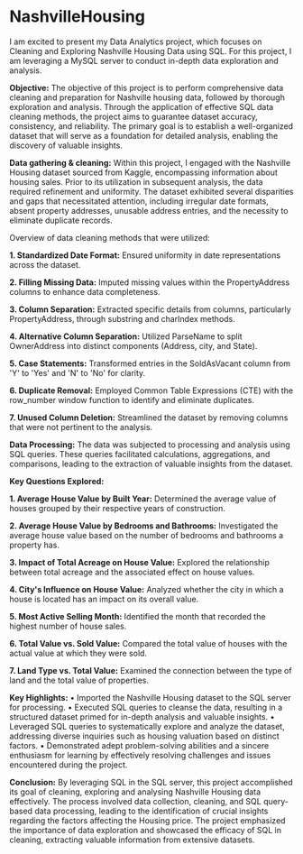# NashvilleHousing

I am excited to present my Data Analytics project, which focuses on Cleaning and Exploring Nashville Housing Data using SQL. For this project, I am leveraging a MySQL server to conduct in-depth data exploration and analysis.

**Objective:**
The objective of this project is to perform comprehensive data cleaning and preparation for Nashville housing data, followed by thorough exploration and analysis. Through the application of effective SQL data cleaning methods, the project aims to guarantee dataset accuracy, consistency, and reliability. The primary goal is to establish a well-organized dataset that will serve as a foundation for detailed analysis, enabling the discovery of valuable insights.

**Data gathering & cleaning:**
Within this project, I engaged with the Nashville Housing dataset sourced from Kaggle, encompassing information about housing sales. Prior to its utilization in subsequent analysis, the data required refinement and uniformity. The dataset exhibited several disparities and gaps that necessitated attention, including irregular date formats, absent property addresses, unusable address entries, and the necessity to eliminate duplicate records.

Overview of data cleaning methods that were utilized:

**1. Standardized Date Format:** Ensured uniformity in date representations across the dataset.

**2. Filling Missing Data:** Imputed missing values within the PropertyAddress columns to enhance data completeness.

**3. Column Separation:** Extracted specific details from columns, particularly PropertyAddress, through substring and charIndex methods.

**4. Alternative Column Separation:** Utilized ParseName to split OwnerAddress into distinct components (Address, city, and State).

**5. Case Statements:** Transformed entries in the SoldAsVacant column from 'Y' to 'Yes' and 'N' to 'No' for clarity.

**6. Duplicate Removal:** Employed Common Table Expressions (CTE) with the row_number window function to identify and eliminate duplicates.

**7. Unused Column Deletion:** Streamlined the dataset by removing columns that were not pertinent to the analysis.

**Data Processing:**
The data was subjected to processing and analysis using SQL queries. These queries facilitated calculations, aggregations, and comparisons, leading to the extraction of valuable insights from the dataset.

**Key Questions Explored:**

**1. Average House Value by Built Year:** Determined the average value of houses grouped by their respective years of construction.

**2. Average House Value by Bedrooms and Bathrooms:** Investigated the average house value based on the number of bedrooms and bathrooms a property has.

**3. Impact of Total Acreage on House Value:** Explored the relationship between total acreage and the associated effect on house values.

**4. City's Influence on House Value:** Analyzed whether the city in which a house is located has an impact on its overall value.

**5. Most Active Selling Month:** Identified the month that recorded the highest number of house sales.

**6. Total Value vs. Sold Value:** Compared the total value of houses with the actual value at which they were sold.

**7. Land Type vs. Total Value:** Examined the connection between the type of land and the total value of properties.

**Key Highlights:**
• Imported the Nashville Housing dataset to the SQL server for processing. 
• Executed SQL queries to cleanse the data, resulting in a structured dataset primed for in-depth analysis and valuable insights. 
• Leveraged SQL queries to systematically explore and analyze the dataset, addressing diverse inquiries such as housing valuation based on distinct factors. 
• Demonstrated adept problem-solving abilities and a sincere enthusiasm for learning by effectively resolving challenges and issues encountered during the project.

**Conclusion:**
By leveraging SQL in the SQL server, this project accomplished its goal of cleaning, exploring and analysing Nashville Housing data effectively. The process involved data collection, cleaning, and SQL query-based data processing, leading to the identification of crucial insights regarding the factors affecting the Housing price. The project emphasized the importance of data exploration and showcased the efficacy of SQL in cleaning, extracting valuable information from extensive datasets.

